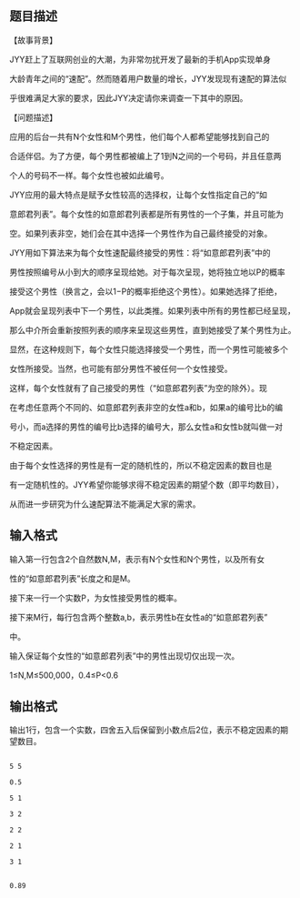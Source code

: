 ## 题目描述

<p>【故事背景】<br>
  JYY赶上了互联网创业的大潮，为非常勿扰开发了最新的手机App实现单身<br>
  大龄青年之间的“速配”。然而随着用户数量的增长，JYY发现现有速配的算法似<br>
  乎很难满足大家的要求，因此JYY决定请你来调查一下其中的原因。<br>
  【问题描述】<br>
  应用的后台一共有N个女性和M个男性，他们每个人都希望能够找到自己的<br>
  合适伴侣。为了方便，每个男性都被编上了1到N之间的一个号码，并且任意两<br>
  个人的号码不一样。每个女性也被如此编号。<br>
  JYY应用的最大特点是赋予女性较高的选择权，让每个女性指定自己的“如<br>
  意郎君列表”。每个女性的如意郎君列表都是所有男性的一个子集，并且可能为<br>
  空。如果列表非空，她们会在其中选择一个男性作为自己最终接受的对象。<br>
  JYY用如下算法来为每个女性速配最终接受的男性：将“如意郎君列表”中的<br>
  男性按照编号从小到大的顺序呈现给她。对于每次呈现，她将独立地以P的概率<br>
  接受这个男性（换言之，会以1−P的概率拒绝这个男性）。如果她选择了拒绝，<br>
  App就会呈现列表中下一个男性，以此类推。如果列表中所有的男性都已经呈现，<br>
  那么中介所会重新按照列表的顺序来呈现这些男性，直到她接受了某个男性为止。<br>
  显然，在这种规则下，每个女性只能选择接受一个男性，而一个男性可能被多个<br>
  女性所接受。当然，也可能有部分男性不被任何一个女性接受。<br>
  这样，每个女性就有了自己接受的男性（“如意郎君列表”为空的除外）。现<br>
  在考虑任意两个不同的、如意郎君列表非空的女性a和b，如果a的编号比b的编<br>
  号小，而a选择的男性的编号比b选择的编号大，那么女性a和女性b就叫做一对<br>
  不稳定因素。<br>
  由于每个女性选择的男性是有一定的随机性的，所以不稳定因素的数目也是<br>
  有一定随机性的。JYY希望你能够求得不稳定因素的期望个数（即平均数目），<br>
  从而进一步研究为什么速配算法不能满足大家的需求。</p>

## 输入格式

<p>输入第一行包含2个自然数N,M，表示有N个女性和N个男性，以及所有女<br>
  性的“如意郎君列表”长度之和是M。<br>
  接下来一行一个实数P，为女性接受男性的概率。<br>
  接下来M行，每行包含两个整数a,b，表示男性b在女性a的“如意郎君列表”<br>
  中。<br>
  输入保证每个女性的“如意郎君列表”中的男性出现切仅出现一次。<br>
  1≤N,M≤500,000，0.4≤P<0.6</p>

## 输出格式

<p>输出1行，包含一个实数，四舍五入后保留到小数点后2位，表示不稳定因素的期望数目。</p>

```input1
5 5
0.5
5 1
3 2
2 2
2 1
3 1
```
```output1
0.89
```
